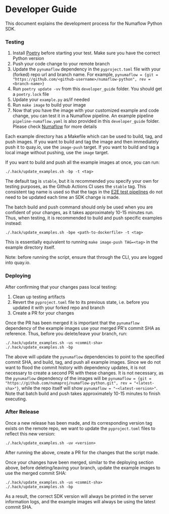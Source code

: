 # Developer Guide

This document explains the development process for the Numaflow Python SDK.

### Testing

1. Install [Poetry](https://python-poetry.org/docs/) before starting your test. Make sure you have the correct Python version
2. Push your code change to your remote branch
3. Update the `pynumaflow` dependency in the `pyproject.toml` file with your (forked) repo url and branch name. For example, `pynumaflow = {git = "https://github.com/<github-username>/numaflow-python", rev = <branch-name>}`
4. Run `poetry update -vv` from this `developer_guide` folder. You should get a `poetry.lock` file
5. Update your `example.py` as/if needed
6. Run `make image` to build your image
7. Now that you have the image with your customized example and code change, you can test it in a Numaflow pipeline. An example pipeline `pipeline-numaflow.yaml` is also provided in this `developer_guide` folder.
Please check [Numaflow](https://numaflow.numaproj.io/) for more details

Each example directory has a Makefile which can be used to build, tag, and push images.
If you want to build and tag the image and then immediately push it to quay.io, use the `image-push` target.
If you want to build and tag a local image without pushing, use the `image` target.

If you want to build and push all the example images at once, you can run:
```shell
./.hack/update_examples.sh -bp -t <tag>
```
The default tag is `stable`, but it is recommended you specify your own for testing purposes, as the Github Actions CI uses the `stable` tag.
This consistent tag name is used so that the tags in the [E2E test pipelines](https://github.com/numaproj/numaflow/tree/main/test) do not need to be
updated each time an SDK change is made.

The batch build and push command should only be used when you are confident of your changes, as it takes approximately 10-15 minutes run.
Thus, when testing, it is recommended to build and push specific examples instead:
```shell
./.hack/update_examples.sh -bpe <path-to-dockerfile> -t <tag>
```
This is essentially equivalent to running `make image-push TAG=<tag>` in the example directory itself.

Note: before running the script, ensure that through the CLI, you are logged into quay.io.

### Deploying

After confirming that your changes pass local testing:
1. Clean up testing artifacts
2. Revert the `pyproject.toml` file to its previous state, i.e. before you updated it with your forked repo and branch
3. Create a PR for your changes

Once the PR has been merged it is important that the `pynumaflow` dependency of the example images use your merged PR's commit SHA
as reference. Thus, before you delete/leave your branch, run:
```shell
./.hack/update_examples.sh -us <commit-sha>
./.hack/update_examples.sh -bp
```
The above will update the `pynumaflow` dependencies to point to the specified commit SHA, and build, tag, and push all example images.
Since we do not want to flood the commit history with dependency updates, it is not necessary
to create a second PR with these changes. It is not necessary, as the `pynumaflow` dependency of the images will be
`pynumaflow = {git = "https://github.com/numaproj/numaflow-python.git", rev = "<latest-sha>"}`, while the repo itself will show
`pynumaflow = "~<latest-version>"`. Note that batch build and push takes approximately 10-15 minutes to finish executing.

### After Release

Once a new release has been made, and its corresponding version tag exists on the remote repo, we want to update the
`pyproject.toml` files to reflect this new version:
```shell
./.hack/update_examples.sh -uv <version>
  ```
After running the above, create a PR for the changes that the script made.

Once your changes have been merged, similar to the deploying section above, before deleting/leaving your branch, update
the example images to use the merged commit SHA:
```shell
./.hack/update_examples.sh -us <commit-sha>
./.hack/update_examples.sh -bp
```
As a result, the correct SDK version will always be printed in the server information logs, and
the example images will always be using the latest commit SHA.
